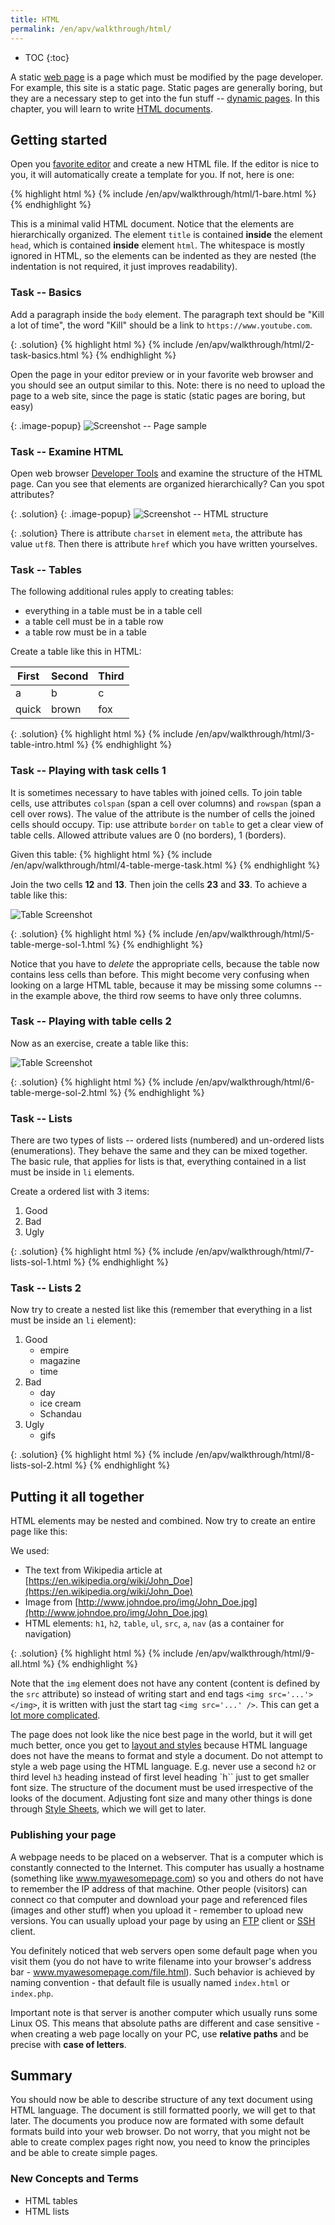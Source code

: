```yaml
---
title: HTML 
permalink: /en/apv/walkthrough/html/
---
```


* TOC
{:toc}

A static [web page](/en/apv/articles/web/#www-service) is a page which must be modified by the 
page developer. For example, this site 
is a static page. Static pages are generally boring, but they are a necessary step to get into the fun
stuff -- [dynamic pages](http://odinuv.cz/en/apv/walkthrough/dynamic-page/). In this chapter, you will learn to write 
[HTML documents](/en/apv/articles/html/).

## Getting started
Open you [favorite editor](todo) and create a new HTML file. If the editor is nice to you, it will
automatically create a template for you. If not, here is one:

{% highlight html %}
{% include /en/apv/walkthrough/html/1-bare.html %}
{% endhighlight %}

This is a minimal valid HTML document. Notice that the elements are hierarchically organized. The
element `title` is contained **inside** the element `head`, which is contained **inside** element
`html`. The whitespace is mostly ignored in HTML, so the elements can be indented as they are nested
(the indentation is not required, it just improves readability).

### Task -- Basics
Add a paragraph inside the `body` element. The paragraph text should be "Kill a lot of time", the word "Kill" should
be a link to `https://www.youtube.com`.

{: .solution}
{% highlight html %}
{% include /en/apv/walkthrough/html/2-task-basics.html %}
{% endhighlight %}

Open the page in your editor preview or in your favorite web browser and you should see an output similar to this.
Note: there is no need to upload the page to a web site, since the page is static (static pages are boring, but easy)

{: .image-popup}
![Screenshot -- Page sample](/en/apv/walkthrough/html/static-1.png)

### Task -- Examine HTML
Open web browser [Developer Tools](todo) and examine the structure of the HTML page. Can you see that
elements are organized hierarchically? Can you spot attributes?

{: .solution}
{: .image-popup}
![Screenshot -- HTML structure](/en/apv/walkthrough/html/static-dev.png)

{: .solution}
    There is attribute `charset` in element `meta`, the attribute has value `utf8`. Then there
    is attribute `href` which you have written yourselves.

### Task -- Tables
The following additional rules apply to creating tables:
- everything in a table must be in a table cell
- a table cell must be in a table row
- a table row must be in a table

Create a table like this in HTML:

| First | Second | Third |
|-------|--------|-------|
| a     | b      | c     |
| quick | brown  | fox   |

{: .solution}
{% highlight html %}
{% include /en/apv/walkthrough/html/3-table-intro.html %}
{% endhighlight %}

### Task -- Playing with task cells 1
It is sometimes necessary to have tables with joined cells. To join table cells, use
attributes `colspan` (span a cell over columns) and `rowspan` (span a cell over rows).
The value of the attribute is the number of cells the joined cells should occupy.
Tip: use attribute `border` on `table` to get a clear view of table cells. Allowed attribute values are
0 (no borders), 1 (borders).

Given this table:
{% highlight html %}
{% include /en/apv/walkthrough/html/4-table-merge-task.html %}
{% endhighlight %}

Join the two cells **12** and **13**. Then join the cells **23** and **33**. To achieve a
table like this:

![Table Screenshot](/en/apv/walkthrough/html/table-merged-1.png)

{: .solution}
{% highlight html %}
{% include /en/apv/walkthrough/html/5-table-merge-sol-1.html %}
{% endhighlight %}

Notice that you have to *delete* the appropriate cells, because the table now
contains less cells than before. This might become very confusing when looking on a large HTML table, because
it may be missing some columns -- in the example above, the third row seems to have only three columns.

### Task -- Playing with table cells 2
Now as an exercise, create a table like this:

![Table Screenshot](/en/apv/walkthrough/html/table-merged-2.png)

{: .solution}
{% highlight html %}
{% include /en/apv/walkthrough/html/6-table-merge-sol-2.html %}
{% endhighlight %}


### Task -- Lists
There are two types of lists -- ordered lists (numbered) and
un-ordered lists (enumerations). They behave the same and they can be mixed together. The
basic rule, that applies for lists is that, everything contained in a list must be inside
in `li` elements.

Create a ordered list with 3 items:

1. Good
2. Bad
3. Ugly

{: .solution}
{% highlight html %}
{% include /en/apv/walkthrough/html/7-lists-sol-1.html %}
{% endhighlight %}

### Task -- Lists 2
Now try to create a nested list like this (remember that everything in a list must
be inside an `li` element):

1. Good
    - empire
    - magazine
    - time
2. Bad
    - day
    - ice cream
    - Schandau
3. Ugly
    - gifs

{: .solution}
{% highlight html %}
{% include /en/apv/walkthrough/html/8-lists-sol-2.html %}
{% endhighlight %}

## Putting it all together
HTML elements may be nested and combined. Now try to create an entire page like this:

We used:

- The text from Wikipedia article at [https://en.wikipedia.org/wiki/John_Doe](https://en.wikipedia.org/wiki/John_Doe)
- Image from [http://www.johndoe.pro/img/John_Doe.jpg](http://www.johndoe.pro/img/John_Doe.jpg)
- HTML elements: `h1`, `h2`, `table`, `ul`, `src`, `a`, `nav` (as a container for navigation)

{: .solution}
{% highlight html %}
{% include /en/apv/walkthrough/html/9-all.html %}
{% endhighlight %}

Note that the `img` element does not have any content (content is defined by the `src` attribute)
so instead of writing start and end tags `<img src='...'></img>`, it is written with
just the start tag `<img src='...' />`. This can get a 
[lot more complicated](http://odinuv.cz/en/apv/articles/html/#html-elements----tags).

The page does not look like the nice best page in the world, but it will get much better, once you
get to [layout and styles](todo) because HTML language does not have the means to format and
style a document. Do not attempt to style a web page using the HTML language.
E.g. never use a second `h2` or third level `h3` heading instead of first level heading
`h`` just to get smaller font size. The structure of the document must be used irrespective of
the looks of the document. Adjusting font size and many other things is done through
[Style Sheets](http://odinuv.cz/en/apv/walkthrough/css), which we will get to later.

### Publishing your page
A webpage needs to be placed on a webserver. That is a computer which is constantly connected to the Internet.
This computer has usually a hostname (something like www.myawesomepage.com) so you and others do not have to
remember the IP address of that machine. Other people (visitors) can connect co that computer and download your page and
referenced files (images and other stuff) when you upload it - remember to upload new versions.
You can usually upload your page by using an [FTP](todo) client or [SSH](todo) client.

You definitely noticed that web servers open some default page when you visit them (you do not have to write filename into
your browser's address bar - www.myawesomepage.com/file.html). Such behavior is achieved by naming convention - that default
file is usually named ``index.html`` or ``index.php``.

Important note is that server is another computer which usually runs some Linux OS. This means that absolute paths are
different and case sensitive - when creating a web page locally on your PC, use **relative paths** and be precise with **case of letters**.

## Summary
You should now be able to describe structure of any text document using HTML language. The document is
still formatted poorly, we will get to that later. The documents you produce now are formated with some
default formats build into your web browser. Do not worry, that you might not be able to create complex
pages right now, you need to know the principles and be able to create simple pages.

### New Concepts and Terms
- HTML tables
- HTML lists
